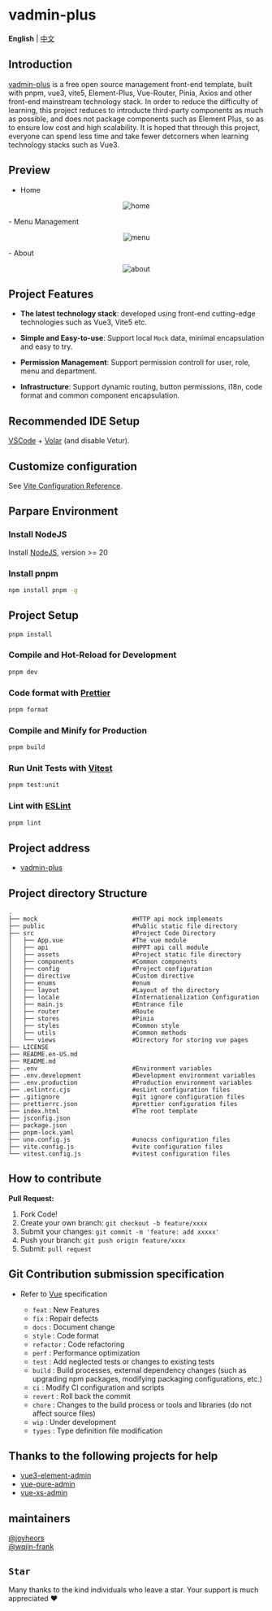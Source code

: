 # vadmin-plus

**English** | [中文](./README.md)

## Introduction

[vadmin-plus](https://github.com/joyheros/vadmin-plus) is a free open source management front-end template, built with pnpm, vue3, vite5, Element-Plus, Vue-Router, Pinia, Axios and other front-end mainstream technology stack. In order to reduce the difficulty of learning, this project reduces to introducte third-party components as much as possible, and does not package components such as Element Plus, so as to ensure low cost and high scalability. It is hoped that through this project, everyone can spend less time and take fewer detcorners when learning technology stacks such as Vue3.

## Preview
- Home
<p align="center">
  <img alt="home" src="https://github.com/joyheros/vadmin-plus/blob/main/photo/home.png">
</p>
- Menu Management
<p align="center">
  <img alt="menu" src="https://github.com/joyheros/vadmin-plus/blob/main/photo/menu.png">
</p>
- About
<p align="center">
  <img alt="about" src="https://github.com/joyheros/vadmin-plus/blob/main/photo/about.png">
</p>

## Project Features

- **The latest technology stack**: developed using front-end cutting-edge technologies such as Vue3, Vite5 etc.

- **Simple and Easy-to-use**: Support local `Mock` data, minimal encapsulation and easy to try.

- **Permission Management**: Support permission controll for user, role, menu and department.

- **Infrastructure**: Support dynamic routing, button permissions, i18n, code format and common component encapsulation.

## Recommended IDE Setup

[VSCode](https://code.visualstudio.com/) + [Volar](https://marketplace.visualstudio.com/items?itemName=Vue.volar) (and disable Vetur).

## Customize configuration

See [Vite Configuration Reference](https://vitejs.dev/config/).

## Parpare Environment

### Install NodeJS

Install [NodeJS](https://nodejs.org/), version >= 20

### Install pnpm

```sh
npm install pnpm -g
```

## Project Setup

```sh
pnpm install
```

### Compile and Hot-Reload for Development

```sh
pnpm dev
```

### Code format with [Prettier](https://prettier.io/)

```sh
pnpm format
```

### Compile and Minify for Production

```sh
pnpm build
```

### Run Unit Tests with [Vitest](https://vitest.dev/)

```sh
pnpm test:unit
```

### Lint with [ESLint](https://eslint.org/)

```sh
pnpm lint
```

## Project address

- [vadmin-plus](https://github.com/joyheros/vadmin-plus)

## Project directory Structure

```base
.
├── mock                          #HTTP api mock implements
├── public                        #Public static file directory
├── src                           #Project Code Directory
│   ├── App.vue                   #The vue module
│   ├── api                       #HPPT api call module
│   ├── assets                    #Project static file directory
│   ├── components                #Common components
│   ├── config                    #Project configuration
│   ├── directive                 #Custom directive
│   ├── enums                     #enum
│   ├── layout                    #Layout of the directory
│   ├── locale                    #Internationalization Configuration
│   ├── main.js                   #Entrance file
│   ├── router                    #Route
│   ├── stores                    #Pinia
│   ├── styles                    #Common style
│   ├── utils                     #Common methods
│   └── views                     #Directory for storing vue pages
├── LICENSE
├── README.en-US.md
├── README.md
├── .env                          #Environment variables
├── .env.development              #Development environment variables
├── .env.production               #Production environment variables
├── .eslintrc.cjs                 #esLint configuration files
├── .gitignore                    #git ignore configuration files
├── prettierrc.json               #prettier configuration files
├── index.html                    #The root template
├── jsconfig.json
├── package.json
├── pnpm-lock.yaml
├── uno.config.js                 #unocss configuration files
├── vite.config.js                #vite configuration files
└── vitest.config.js              #vitest configuration files
```

## How to contribute

**Pull Request:**

1. Fork Code!
2. Create your own branch: `git checkout -b feature/xxxx`
3. Submit your changes: `git commit -m 'feature: add xxxxx'`
4. Push your branch: `git push origin feature/xxxx`
5. Submit: `pull request`

## Git Contribution submission specification

- Refer to [Vue](https://github.com/vuejs/vue/blob/dev/.github/COMMIT_CONVENTION.md) specification

  - `feat` : New Features
  - `fix` : Repair defects
  - `docs` : Document change
  - `style` : Code format
  - `refactor` : Code refactoring
  - `perf` : Performance optimization
  - `test` : Add neglected tests or changes to existing tests
  - `build` : Build processes, external dependency changes (such as upgrading npm packages, modifying packaging configurations, etc.)
  - `ci` : Modify CI configuration and scripts
  - `revert` : Roll back the commit
  - `chore` : Changes to the build process or tools and libraries (do not affect source files)
  - `wip` : Under development
  - `types` : Type definition file modification

## Thanks to the following projects for help

- [vue3-element-admin](https://github.com/youlaitech/vue3-element-admin)
- [vue-pure-admin](https://github.com/xiaoxian521/vue-pure-admin)
- [vue-xs-admin](https://github.com/jsxiaosi/vue-xs-admin)

## maintainers

[@joyheors](https://github.com/joyheros)  
[@wqjin-frank](https://github.com/wqjin-frank)

## `Star`

Many thanks to the kind individuals who leave a star. Your support is much appreciated :heart:
